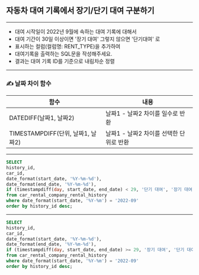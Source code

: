 ## 자동차 대여 기록에서 장기/단기 대여 구분하기

---

- 대여 시작일이 2022년 9월에 속하는 대여 기록에 대해서
- 대여 기간이 30일 이상이면 '장기 대여' 그렇지 않으면 '단기대여' 로
- 표시하는 컬럼(컬럼명: RENT_TYPE)을 추가하여
- 대여기록을 출력하는 SQL문을 작성해주세요.
- 결과는 대여 기록 ID를 기준으로 내림차순 정렬

---

### ✍ 날짜 차이 함수

| 함수                              | 내용                                    |
| --------------------------------- | --------------------------------------- |
| DATEDIFF(날짜1, 날짜2)            | 날짜1 - 날짜2 차이를 일수로 반환        |
| TIMESTAMPDIFF(단위, 날짜1, 날짜2) | 날짜1 - 날짜2 차이를 선택한 단위로 반환 |

---

```sql
SELECT
history_id,
car_id,
date_format(start_date, '%Y-%m-%d'),
date_format(end_date, '%Y-%m-%d'),
if (timestampdiff(day, start_date, end_date) < 29, '단기 대여', '장기 대여') rent_type
from car_rental_company_rental_history
where date_format(start_date, '%Y-%m') = '2022-09'
order by history_id desc;
```

---

```sql
SELECT
history_id,
car_id,
date_format(start_date, '%Y-%m-%d'),
date_format(end_date, '%Y-%m-%d'),
if (timestampdiff(day, start_date, end_date) >= 29, '장기 대여', '단기 대여') rent_type
from car_rental_company_rental_history
where date_format(start_date, '%Y-%m') = '2022-09'
order by history_id desc;
```
